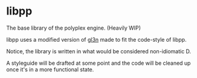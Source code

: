 # libpp
The base library of the polyplex engine. (Heavily WIP)


libpp uses a modified version of [gl3n](https://github.com/Dav1dde/gl3n) made to fit the code-style of libpp.

Notice, the library is written in what would be considered non-idiomatic D. 

A styleguide will be drafted at some point and the code will be cleaned up once it's in a more functional state.
